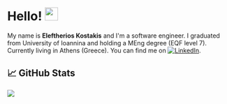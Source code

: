 # Hello! <img src="https://raw.githubusercontent.com/MartinHeinz/MartinHeinz/master/wave.gif" width="30px">

My name is **Eleftherios Kostakis** and I'm a software engineer. I graduated from University of Ioannina and holding a MEng degree (EQF level 7). Currently living in Athens (Greece).
You can find me on [![LinkedIn][3.2]][3].


## &#x1f4c8; GitHub Stats

<a href="https://github.com/terrys48/terrys48">
  <img align="center" src="https://github-readme-stats.vercel.app/api/top-langs/?username=terrys48&theme=blue-green" />
</a>


<!-- links to social media icons -->

<!-- icons with padding -->

[1.1]: http://i.imgur.com/tXSoThF.png (twitter icon with padding)
[2.1]: http://i.imgur.com/0o48UoR.png (github icon with padding)

<!-- icons without padding -->

[1.2]: http://i.imgur.com/wWzX9uB.png (twitter icon without padding)
[2.2]: http://i.imgur.com/9I6NRUm.png (github icon without padding)
[3.2]: https://raw.githubusercontent.com/MartinHeinz/MartinHeinz/master/linkedin-3-16.png (LinkedIn icon without padding)


<!-- links to your social media accounts -->

[2]: https://github.com/terrys48
[3]: https://www.linkedin.com/in/eleftherios-kostakis/
